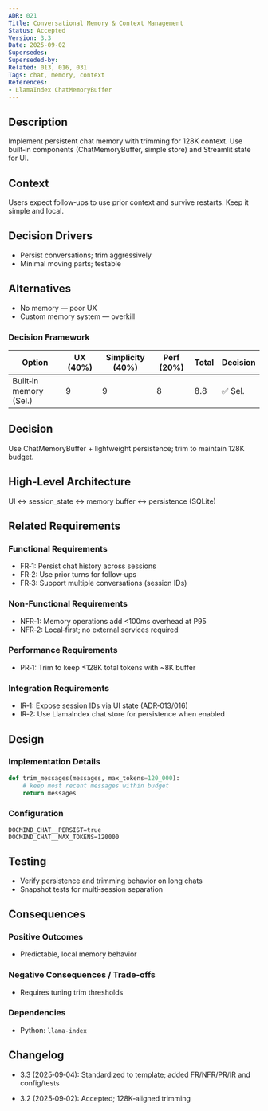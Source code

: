 ```yaml
---
ADR: 021
Title: Conversational Memory & Context Management
Status: Accepted
Version: 3.3
Date: 2025-09-02
Supersedes:
Superseded-by:
Related: 013, 016, 031
Tags: chat, memory, context
References:
- LlamaIndex ChatMemoryBuffer
---
```


## Description

Implement persistent chat memory with trimming for 128K context. Use built‑in components (ChatMemoryBuffer, simple store) and Streamlit state for UI.

## Context

Users expect follow‑ups to use prior context and survive restarts. Keep it simple and local.

## Decision Drivers

- Persist conversations; trim aggressively
- Minimal moving parts; testable

## Alternatives

- No memory — poor UX
- Custom memory system — overkill

### Decision Framework

| Option                  | UX (40%) | Simplicity (40%) | Perf (20%) | Total | Decision |
| ----------------------- | -------- | ---------------- | ---------- | ----- | -------- |
| Built‑in memory (Sel.)  | 9        | 9                | 8          | 8.8   | ✅ Sel.  |

## Decision

Use ChatMemoryBuffer + lightweight persistence; trim to maintain 128K budget.

## High-Level Architecture

UI ↔ session_state ↔ memory buffer ↔ persistence (SQLite)

## Related Requirements

### Functional Requirements

- FR‑1: Persist chat history across sessions
- FR‑2: Use prior turns for follow‑ups
- FR‑3: Support multiple conversations (session IDs)

### Non-Functional Requirements

- NFR‑1: Memory operations add <100ms overhead at P95
- NFR‑2: Local‑first; no external services required

### Performance Requirements

- PR‑1: Trim to keep ≤128K total tokens with ~8K buffer

### Integration Requirements

- IR‑1: Expose session IDs via UI state (ADR‑013/016)
- IR‑2: Use LlamaIndex chat store for persistence when enabled

## Design

### Implementation Details

```python
def trim_messages(messages, max_tokens=120_000):
    # keep most recent messages within budget
    return messages
```

### Configuration

```env
DOCMIND_CHAT__PERSIST=true
DOCMIND_CHAT__MAX_TOKENS=120000
```

## Testing

- Verify persistence and trimming behavior on long chats
- Snapshot tests for multi‑session separation

## Consequences

### Positive Outcomes

- Predictable, local memory behavior

### Negative Consequences / Trade-offs

- Requires tuning trim thresholds

### Dependencies

- Python: `llama-index`

## Changelog

- 3.3 (2025‑09‑04): Standardized to template; added FR/NFR/PR/IR and config/tests

- 3.2 (2025‑09‑02): Accepted; 128K‑aligned trimming

